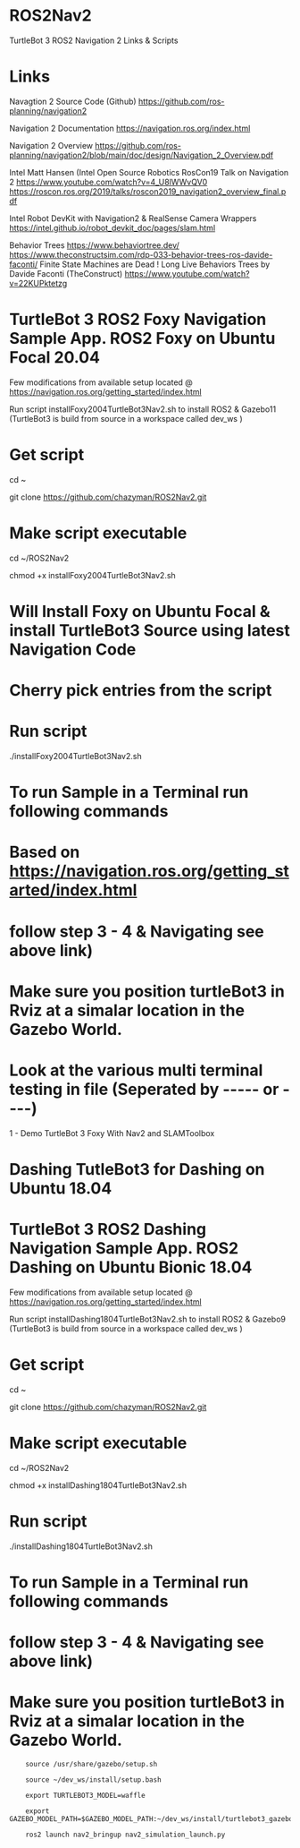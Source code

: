 # ROS2Nav2
TurtleBot 3 ROS2 Navigation 2 Links & Scripts

# Links
Navagtion 2 Source Code (Github)
https://github.com/ros-planning/navigation2

Navigation 2 Documentation
https://navigation.ros.org/index.html

Navigation 2 Overview
https://github.com/ros-planning/navigation2/blob/main/doc/design/Navigation_2_Overview.pdf

Intel Matt Hansen (Intel Open Source Robotics RosCon19 Talk on Navigation 2
https://www.youtube.com/watch?v=4_U8lWWvQV0
https://roscon.ros.org/2019/talks/roscon2019_navigation2_overview_final.pdf


Intel Robot DevKit with Navigation2 & RealSense Camera Wrappers
https://intel.github.io/robot_devkit_doc/pages/slam.html

Behavior Trees
https://www.behaviortree.dev/
https://www.theconstructsim.com/rdp-033-behavior-trees-ros-davide-faconti/
Finite State Machines are Dead ! Long Live Behaviors Trees by Davide Faconti (TheConstruct)
https://www.youtube.com/watch?v=22KUPktetzg


# TurtleBot 3 ROS2 Foxy Navigation Sample App. ROS2 Foxy on Ubuntu Focal 20.04
Few modifications from available setup located @ https://navigation.ros.org/getting_started/index.html

Run script installFoxy2004TurtleBot3Nav2.sh to install ROS2 & Gazebo11 (TurtleBot3 is build from source in a workspace called dev_ws )

# Get script
cd ~

git clone https://github.com/chazyman/ROS2Nav2.git

# Make script executable
cd ~/ROS2Nav2

chmod +x installFoxy2004TurtleBot3Nav2.sh

# Will Install Foxy on Ubuntu Focal & install TurtleBot3 Source using latest Navigation Code
# Cherry pick entries from the script

# Run script
./installFoxy2004TurtleBot3Nav2.sh

# To run Sample in a Terminal run following commands
# Based on https://navigation.ros.org/getting_started/index.html 
# follow step 3 - 4 & Navigating see above link) 
# Make sure you position turtleBot3 in Rviz at a simalar location in the Gazebo World. 

# Look at the various multi terminal testing in file (Seperated by ----- or ----)
1 - Demo TurtleBot 3 Foxy With Nav2 and SLAMToolbox

# Dashing TutleBot3 for Dashing on Ubuntu 18.04
# TurtleBot 3 ROS2 Dashing Navigation Sample App. ROS2 Dashing on Ubuntu Bionic 18.04
Few modifications from available setup located @ https://navigation.ros.org/getting_started/index.html

Run script installDashing1804TurtleBot3Nav2.sh to install ROS2 & Gazebo9 (TurtleBot3 is build from source in a workspace called dev_ws )

# Get script
cd ~

git clone https://github.com/chazyman/ROS2Nav2.git

# Make script executable
cd ~/ROS2Nav2

chmod +x installDashing1804TurtleBot3Nav2.sh


# Run script
./installDashing1804TurtleBot3Nav2.sh

# To run Sample in a Terminal run following commands
#  
# follow step 3 - 4 & Navigating see above link) 
# Make sure you position turtleBot3 in Rviz at a simalar location in the Gazebo World. 


        source /usr/share/gazebo/setup.sh

        source ~/dev_ws/install/setup.bash

        export TURTLEBOT3_MODEL=waffle

        export GAZEBO_MODEL_PATH=$GAZEBO_MODEL_PATH:~/dev_ws/install/turtlebot3_gazebo/share/turtlebot3_gazebo/models

        ros2 launch nav2_bringup nav2_simulation_launch.py
